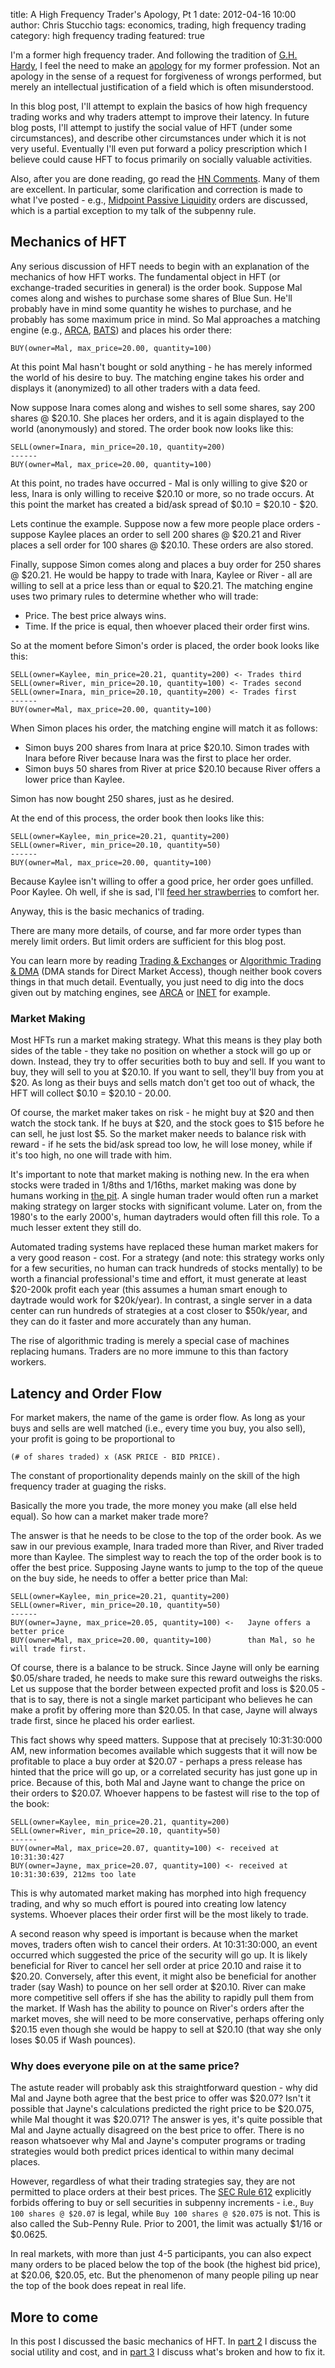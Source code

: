 title: A High Frequency Trader's Apology, Pt 1
date: 2012-04-16 10:00
author: Chris Stucchio
tags: economics, trading, high frequency trading
category: high frequency trading
featured: true




I'm a former high frequency trader. And following the tradition of [G.H. Hardy](https://en.wikipedia.org/wiki/G._H._Hardy), I feel the need to make an [apology](https://en.wikipedia.org/wiki/A_Mathematician's_Apology) for my former profession. Not an apology in the sense of a request for forgiveness of wrongs performed, but merely an intellectual justification of a field which is often misunderstood.

In this blog post, I'll attempt to explain the basics of how high frequency trading works and why traders attempt to improve their latency. In future blog posts, I'll attempt to justify the social value of HFT (under some circumstances), and describe other circumstances under which it is not very useful. Eventually I'll even put forward a policy prescription which I believe could cause HFT to focus primarily on socially valuable activities.




Also, after you are done reading, go read the [HN Comments](http://news.ycombinator.com/item?id=3852341). Many of them are excellent. In particular, some clarification and correction is made to what I've posted - e.g., [Midpoint Passive Liquidity](http://usequities.nyx.com/markets/nyse-arca-equities/order-types) orders are discussed, which is a partial exception to my talk of the subpenny rule.

## Mechanics of HFT

Any serious discussion of HFT needs to begin with an explanation of the mechanics of how HFT works. The fundamental object in HFT (or exchange-traded securities in general) is the order book. Suppose Mal comes along and wishes to purchase some shares of Blue Sun. He'll probably have in mind some quantity he wishes to purchase, and he probably has some maximum price in mind. So Mal approaches a matching engine (e.g., [ARCA](http://www.nyxdata.com/page/1084), [BATS](http://batstrading.com/)) and places his order there:

    BUY(owner=Mal, max_price=20.00, quantity=100)

At this point Mal hasn't bought or sold anything - he has merely informed the world of his desire to buy. The matching engine takes his order and displays it (anonymized) to all other traders with a data feed.

Now suppose Inara comes along and wishes to sell some shares, say 200 shares @ $20.10. She places her orders, and it is again displayed to the world (anonymously) and stored. The order book now looks like this:

    SELL(owner=Inara, min_price=20.10, quantity=200)
    ------
    BUY(owner=Mal, max_price=20.00, quantity=100)

At this point, no trades have occurred - Mal is only willing to give $20 or less, Inara is only willing to receive $20.10 or more, so no trade occurs. At this point the market has created a bid/ask spread of $0.10 = $20.10 - $20.

Lets continue the example. Suppose now a few more people place orders - suppose Kaylee places an order to sell 200 shares @ $20.21 and River places a sell order for 100 shares @ $20.10. These orders are also stored.

Finally, suppose Simon comes along and places a buy order for 250 shares @ $20.21. He would be happy to trade with Inara, Kaylee or River - all are willing to sell at a price less than or equal to $20.21. The matching engine uses two primary rules to determine whether who will trade:

- Price. The best price always wins.
- Time. If the price is equal, then whoever placed their order first wins.

So at the moment before Simon's order is placed, the order book looks like this:

    SELL(owner=Kaylee, min_price=20.21, quantity=200) <- Trades third
    SELL(owner=River, min_price=20.10, quantity=100) <- Trades second
    SELL(owner=Inara, min_price=20.10, quantity=200) <- Trades first
    ------
    BUY(owner=Mal, max_price=20.00, quantity=100)

When Simon places his order, the matching engine will match it as follows:

- Simon buys 200 shares from Inara at price $20.10. Simon trades with Inara before River because Inara was the first to place her order.
- Simon buys 50 shares from River at price $20.10 because River offers a lower price than Kaylee.

Simon has now bought 250 shares, just as he desired.

At the end of this process, the order book then looks like this:

    SELL(owner=Kaylee, min_price=20.21, quantity=200)
    SELL(owner=River, min_price=20.10, quantity=50)
    ------
    BUY(owner=Mal, max_price=20.00, quantity=100)

Because Kaylee isn't willing to offer a good price, her order goes unfilled. Poor Kaylee. Oh well, if she is sad, I'll [feed her strawberries](http://www.youtube.com/watch?v=bYopf8KSy4o) to comfort her.

Anyway, this is the basic mechanics of trading.

There are many more details, of course, and far more order types than merely limit orders. But limit orders are sufficient for this blog post.

You can learn more by reading [Trading & Exchanges](http://www.amazon.com/gp/product/0195144708/ref=as_li_ss_tl?ie=UTF8&tag=christuc-20&linkCode=as2&camp=1789&creative=390957&creativeASIN=0195144708) or [Algorithmic Trading & DMA](http://www.amazon.com/gp/product/0956399207/ref=as_li_ss_tl?ie=UTF8&tag=christuc-20&linkCode=as2&camp=1789&creative=390957&creativeASIN=0956399207) (DMA stands for Direct Market Access), though neither book covers things in that much detail. Eventually, you just need to dig into the docs given out by matching engines, see [ARCA](http://usequities.nyx.com/markets/nyse-arca-equities/order-types) or [INET](http://www.nasdaqtrader.com/Trader.aspx?id=TradingUSEquities) for example.

### Market Making

Most HFTs run a market making strategy. What this means is they play both sides of the table - they take no position on whether a stock will go up or down. Instead, they try to offer securities both to buy and sell. If you want to buy, they will sell to you at $20.10. If you want to sell, they'll buy from you at $20. As long as their buys and sells match don't get too out of whack, the HFT will collect $0.10 = $20.10 - 20.00.

Of course, the market maker takes on risk - he might buy at $20 and then watch the stock tank. If he buys at $20, and the stock goes to $15 before he can sell, he just lost $5. So the market maker needs to balance risk with reward - if he sets the bid/ask spread too low, he will lose money, while if it's too high, no one will trade with him.

It's important to note that market making is nothing new. In the era when stocks were traded in 1/8ths and 1/16ths, market making was done by humans working in [the pit](https://en.wikipedia.org/wiki/Trading_pit). A single human trader would often run a market making strategy on larger stocks with significant volume. Later on, from the 1980's to the early 2000's, human daytraders would often fill this role. To a much lesser extent they still do.

Automated trading systems have replaced these human market makers for a very good reason - cost. For a strategy (and note: this strategy works only for a few securities, no human can track hundreds of stocks mentally) to be worth a financial professional's time and effort, it must generate at least $20-200k profit each year (this assumes a human smart enough to daytrade would work for $20k/year). In contrast, a single server in a data center can run hundreds of strategies at a cost closer to $50k/year, and they can do it faster and more accurately than any human.

The rise of algorithmic trading is merely a special case of machines replacing humans. Traders are no more immune to this than factory workers.

## Latency and Order Flow

For market makers, the name of the game is order flow. As long as your buys and sells are well matched (i.e., every time you buy, you also sell), your profit is going to be proportional to

    (# of shares traded) x (ASK PRICE - BID PRICE).

The constant of proportionality depends mainly on the skill of the high frequency trader at guaging the risks.

Basically the more you trade, the more money you make (all else held equal). So how can a market maker trade more?

The answer is that he needs to be close to the top of the order book. As we saw in our previous example, Inara traded more than River, and River traded more than Kaylee. The simplest way to reach the top of the order book is to offer the best price. Supposing Jayne wants to jump to the top of the queue on the buy side, he needs to offer a better price than Mal:

    SELL(owner=Kaylee, min_price=20.21, quantity=200)
    SELL(owner=River, min_price=20.10, quantity=50)
    ------
    BUY(owner=Jayne, max_price=20.05, quantity=100) <-   Jayne offers a better price
    BUY(owner=Mal, max_price=20.00, quantity=100)        than Mal, so he will trade first.

Of course, there is a balance to be struck. Since Jayne will only be earning $0.05/share traded, he needs to make sure this reward outweighs the risks. Let us suppose that the border between expected profit and loss is $20.05 - that is to say, there is not a single market participant who believes he can make a profit by offering more than $20.05. In that case, Jayne will always trade first, since he placed his order earliest.

This fact shows why speed matters. Suppose that at precisely 10:31:30:000 AM, new information becomes available which suggests that it will now be profitable to place a buy order at $20.07 - perhaps a press release has hinted that the price will go up, or a correlated security has just gone up in price. Because of this, both Mal and Jayne want to change the price on their orders to $20.07. Whoever happens to be fastest will rise to the top of the book:

    SELL(owner=Kaylee, min_price=20.21, quantity=200)
    SELL(owner=River, min_price=20.10, quantity=50)
    ------
    BUY(owner=Mal, max_price=20.07, quantity=100) <- received at 10:31:30:427
    BUY(owner=Jayne, max_price=20.07, quantity=100) <- received at 10:31:30:639, 212ms too late

This is why automated market making has morphed into high frequency trading, and why so much effort is poured into creating low latency systems. Whoever places their order first will be the most likely to trade.

A second reason why speed is important is because when the market moves, traders often wish to cancel their orders. At 10:31:30:000, an event occurred which suggested the price of the security will go up. It is likely beneficial for River to cancel her sell order at price 20.10 and raise it to $20.20. Conversely, after this event, it might also be beneficial for another trader (say Wash) to pounce on her sell order at $20.10. River can make more competitive sell offers if she has the ability to rapidly pull them from the market. If Wash has the ability to pounce on River's orders after the market moves, she will need to be more conservative, perhaps offering only $20.15 even though she would be happy to sell at $20.10 (that way she only loses $0.05 if Wash pounces).

### Why does everyone pile on at the same price?

The astute reader will probably ask this straightforward question - why did Mal and Jayne both agree that the best price to offer was $20.07? Isn't it possible that Jayne's calculations predicted the right price to be $20.075, while Mal thought it was $20.071? The answer is yes, it's quite possible that Mal and Jayne actually disagreed on the best price to offer. There is no reason whatsoever why Mal and Jayne's computer programs or trading strategies would both predict prices identical to within many decimal places.

However, regardless of what their trading strategies say, they are not permitted to place orders at their best prices. The [SEC Rule 612](http://www.sec.gov/divisions/marketreg/subpenny612faq.htm) explicitly forbids offering to buy or sell securities in subpenny increments - i.e., `Buy 100 shares @ $20.07` is legal, while `Buy 100 shares @ $20.075` is not. This is also called the Sub-Penny Rule. Prior to 2001, the limit was actually $1/16 or $0.0625.

In real markets, with more than just 4-5 participants, you can also expect many orders to be placed below the top of the book (the highest bid price), at $20.06, $20.05, etc. But the phenomenon of many people piling up near the top of the book does repeat in real life.

## More to come

In this post I discussed the basic mechanics of HFT. In [part 2](/blog/2012/hft_apology2.html) I discuss the social utility and cost, and in [part 3](hft_whats_broken.html) I discuss what's broken and how to fix it.
